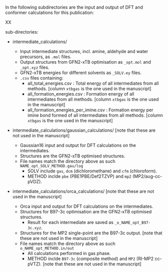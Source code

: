 In the following subdirectories are the input and output of DFT and conformer calculations for this publication:

XX

sub-directories:

* intermediate_calculations/
    * Input intermediate structures, incl. amine, aldehyde and water precursors, as `.mol` files.
    * Output structures from GFN2-xTB optimisation as `_opt.mol` and `_opt.xyz` files.
    * GFN2-xTB energies for different solvents as `_SOLV.ey` files.
    * `.csv` files containing:
        * all_total_energies.csv : Total energy of all intermediates from all methods. [column `xtbgas` is the one used in the manuscript]
        * all_formation_energies.csv : Formation energy of all intermediates from all methods. [column `xtbgas` is the one used in the manuscript]
        * all_formation_energies_per_imine.csv : Formation energy per imine bond formed of all intermediates from all methods. [column `xtbgas` is the one used in the manuscript]

* intermediate_calculations/gaussian_calculations/ [note that these are not used in the manuscript]
	* Gaussian16 input and output for DFT calculations on the intermediates.
	* Structures are the GFN2-xTB optimised structures.
	* File names match the directory above as such `NAME_opt_SOLV_METHOD.gau/log`
	    * SOLV include `gas`, `dcm` (dichloromethane) and `cfm` (chloroform).
	    * METHOD inclde `pbe` (PBE1PBE/Def2TZVP) and `mp2` (MP2/aug-cc-pVDZ).

* intermediate_calculations/orca_calculations/ [note that these are not used in the manuscript]
	* Orca input and output for DFT calculations on the intermediates.
	* Structures for B97-3c optimisation are the GFN2-xTB optimised structures.
	    * Result for each intermediate are saved as `_o_NAME_opt_B97-3c.xyz`.
	* Structures for the MP2 single-point are the B97-3c output. [note that these are not used in the manuscript]
	* File names match the directory above as such `o_NAME_opt_METHOD.in/out`
	    * All calculations performed in gas phase.
	    * METHOD inclde `B97-3c` (composite method) and `MP2` (RI-MP2 cc-pVTZ). [note that these are not used in the manuscript]
